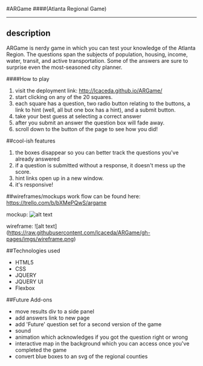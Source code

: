 #ARGame ####(Atlanta Regional Game)___## descriptionARGame is nerdy game in which you can test your knowledge of the Atlanta Region. The questions span the subjects of population, housing, income, water, transit, and active transportation. Some of the answers are sure to surprise even the most-seasoned city planner.####How to play1. visit the deployment link: <http://lcaceda.github.io/ARGame/>2. start clicking on any of the 20 squares. 3. each square has a question, two radio button relating to the buttons, a link to hint (well, all but one box has a hint), and a submit button.4. take your best guess at selecting a correct answer5. after you submit an answer the question box will fade away.6. scroll down to the button of the page to see how you did!##cool-ish features1. the boxes disappear so you can better track the questions you've already answered2. if a question is submitted without a response, it doesn't mess up the score.3. hint links open up in a new window.4. it's responsive!##wireframes/mockupswork flow can be found here: <https://trello.com/b/bXMePQwS/argame>mockup:![alt text](https://trello-attachments.s3.amazonaws.com/56faebafbccd6cb7aa044a9f/3024x4032/b2ee11c22d09fe1e879684989897c73b/game-board_sketch.jpg)wireframe:![alt text] (https://raw.githubusercontent.com/lcaceda/ARGame/gh-pages/imgs/wireframe.png)##Technologies used- HTML5- CSS- JQUERY- JQUERY UI- Flexbox##Future Add-ons - move results div to a side panel - add answers link to new page - add 'Future' question set for a second version of the game - sound - animation which acknowledges if you got the question right or wrong - interactive map in the background which you can access once you've completed the game - convert blue boxes to an svg of the regional counties
